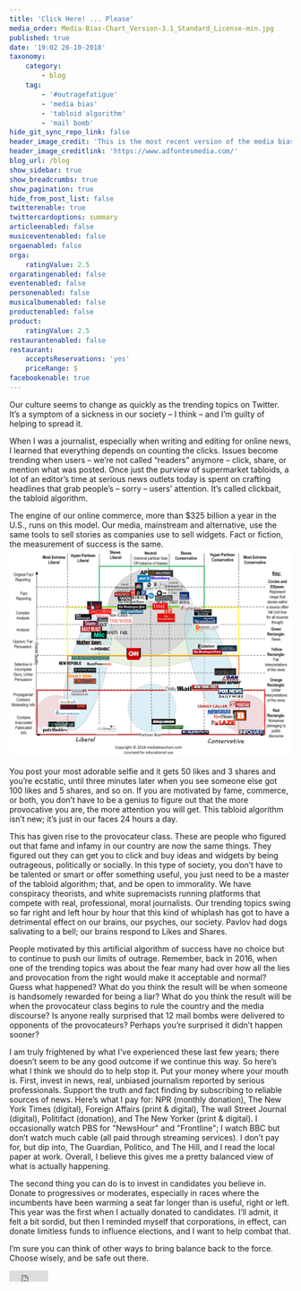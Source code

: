 ```yaml
---
title: 'Click Here! ... Please'
media_order: Media-Bias-Chart_Version-3.1_Standard_License-min.jpg
published: true
date: '19:02 26-10-2018'
taxonomy:
    category:
        - blog
    tag:
        - '#outragefatigue'
        - 'media bias'
        - 'tabloid algorithm'
        - 'mail bomb'
hide_git_sync_repo_link: false
header_image_credit: 'This is the most recent version of the media bias chart, updated August 2018.'
header_image_creditlink: 'https://www.adfontesmedia.com/'
blog_url: /blog
show_sidebar: true
show_breadcrumbs: true
show_pagination: true
hide_from_post_list: false
twitterenable: true
twittercardoptions: summary
articleenabled: false
musiceventenabled: false
orgaenabled: false
orga:
    ratingValue: 2.5
orgaratingenabled: false
eventenabled: false
personenabled: false
musicalbumenabled: false
productenabled: false
product:
    ratingValue: 2.5
restaurantenabled: false
restaurant:
    acceptsReservations: 'yes'
    priceRange: $
facebookenable: true
---
```


Our culture seems to change as quickly as the trending topics on Twitter. It’s a symptom of a sickness in our society – I think – and I’m guilty of helping to spread it. 

When I was a journalist, especially when writing and editing for online news, I learned that everything depends on counting the clicks. Issues become trending when users – we’re not called “readers” anymore – click, share, or mention what was posted. Once just the purview of supermarket tabloids, a lot of an editor’s time at serious news outlets today is spent on crafting headlines that grab people’s – sorry – users’ attention. It’s called clickbait, the tabloid algorithm.

The engine of our online commerce, more than $325 billion a year in the U.S., runs on this model. Our media, mainstream and alternative, use the same tools to sell stories as companies use to sell widgets. Fact or fiction, the measurement of success is the same.
![Media Biased Chart](Media-Bias-Chart_Version-3.1_Standard_License-min.jpg?lightbox=1024&cropResize=450,325&classes=right)

You post your most adorable selfie and it gets 50 likes and 3 shares and you’re ecstatic, until three minutes later when you see someone else got 100 likes and 5 shares, and so on. If you are motivated by fame, commerce, or both, you don’t have to be a genius to figure out that the more provocative you are, the more attention you will get. This tabloid algorithm isn’t new; it’s just in our faces 24 hours a day.

This has given rise to the provocateur class. These are people who figured out that fame and infamy in our country are now the same things. They figured out they can get you to click and buy ideas and widgets by being outrageous, politically or socially. In this type of society, you don’t have to be talented or smart or offer something useful, you just need to be a master of the tabloid algorithm; that, and be open to immorality. We have conspiracy theorists, and white supremacists running platforms that compete with real, professional, moral journalists. Our trending topics swing so far right and left hour by hour that this kind of whiplash has got to have a detrimental effect on our brains, our psyches, our society. Pavlov had dogs salivating to a bell; our brains respond to Likes and Shares.

People motivated by this artificial algorithm of success have no choice but to continue to push our limits of outrage. Remember, back in 2016, when one of the trending topics was about the fear many had over how all the lies and provocation from the right would make it acceptable and normal? Guess what happened? What do you think the result will be when someone is handsomely rewarded for being a liar? What do you think the result will be when the provocateur class begins to rule the country and the media discourse? Is anyone really surprised that 12 mail bombs were delivered to opponents of the provocateurs? Perhaps you’re surprised it didn’t happen sooner?

I am truly frightened by what I’ve experienced these last few years; there doesn’t seem to be any good outcome if we continue this way. So here’s what I think we should do to help stop it. Put your money where your mouth is. First, invest in news, real, unbiased journalism reported by serious professionals. Support the truth and fact finding by subscribing to reliable sources of news. Here’s what I pay for: NPR (monthly donation), The New York Times (digital), Foreign Affairs (print & digital), The wall Street Journal (digital), Politifact (donation), and The New Yorker (print & digital). I occasionally watch PBS for "NewsHour" and "Frontline"; I watch BBC but don’t watch much cable (all paid through streaming services). I don’t pay for, but dip into, The Guardian, Politico, and The Hill, and I read the local paper at work. Overall, I believe this gives me a pretty balanced view of what is actually happening.

The second thing you can do is to invest in candidates you believe in. Donate to progressives or moderates, especially in races where the incumbents have been warming a seat far longer than is useful, right or left. This year was the first when I actually donated to candidates. I’ll admit, it felt a bit sordid, but then I reminded myself that corporations, in effect, can donate limitless funds to influence elections, and I want to help combat that.

I’m sure you can think of other ways to bring balance back to the force. Choose wisely, and be safe out there.

<iframe src="https://www.facebook.com/plugins/share_button.php?href=http%3A%2F%2Foutragefatigue.blog%2Fblog%2Ftabloid-algorithm&layout=button_count&size=small&mobile_iframe=true&appId=437950656695336&width=69&height=20" width="69" height="20" style="border:none;overflow:hidden" scrolling="no" frameborder="0" allowTransparency="true" allow="encrypted-media"></iframe>